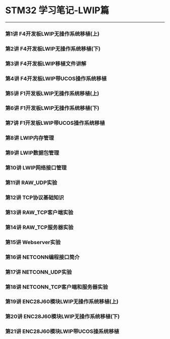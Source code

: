# STM32 学习笔记-LWIP篇 #

----------

### 第1讲 F4开发板LWIP无操作系统移植(上) ###
### 第2讲 F4开发板LWIP无操作系统移植(下) ###
### 第3讲 F4开发板LWIP移植文件讲解 ###
### 第4讲 F4开发板LWIP带UCOS操作系统移植 ###
### 第5讲 F1开发板LWIP无操作系统移植(上) ###
### 第6讲 F1开发板LWIP无操作系统移植(下) ###
### 第7讲 F1开发板LWIP带UCOS操作系统移植 ###
### 第8讲 LWIP内存管理 ###
### 第9讲 LWIP数据包管理 ###
### 第10讲 LWIP网络接口管理 ###
### 第11讲 RAW_UDP实验 ###
### 第12讲 TCP协议基础知识 ###
### 第13讲 RAW_TCP客户端实验 ###
### 第14讲 RAW_TCP服务器实验 ###
### 第15讲 Webserver实验 ###
### 第16讲 NETCONN编程接口简介 ###
### 第17讲 NETCONN_UDP实验 ###
### 第18讲 NETCONN_TCP客户端和服务器实验 ###
### 第19讲 ENC28J60模块LWIP无操作系统移植(上) ###
### 第20讲 ENC28J60模块LWIP无操作系统移植(下) ###
### 第21讲 ENC28J60模块LWIP带UCOS操系统移植 ###
